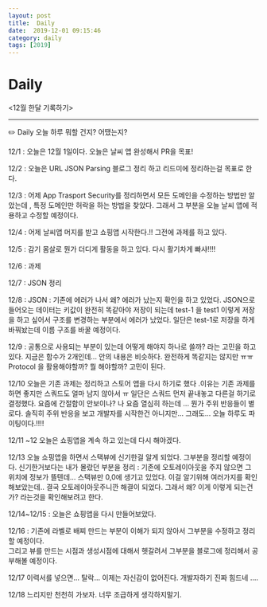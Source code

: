 ```yaml
---
layout: post
title:  Daily
date:  2019-12-01 09:15:46
category: daily
tags: [2019]
---
```


# Daily

<12월 한달 기록하기>

------

✏️ Daily 오늘 하루 뭐할 건지? 어땠는지?

12/1 : 오늘은 12월 1일이다. 
오늘은 날씨 앱 완성해서 PR을 목표!

12/2 : 오늘은 URL JSON Parsing 블로그 정리 하고 리드미에 정리하는걸 목표로 한다.

12/3 : 어제 App Trasport Security를 정리하면서 모든 도메인을 수정하는 방법만 알았는데 , 특정 도메인만 허락을 하는 방법을 찾았다. 그래서 그 부분을 오늘 날씨 앱에 적용하고 수정할 예정이다. 

12/4 : 어제 날씨앱 머지를 받고 쇼핑앱 시작한다.!! 그전에 과제를 하고 있다. 

12/5 : 감기 몸살로 뭔가 더디게 활동을 하고 있다. 다시 활기차게 빠샤!!!!

12/6 : 과제

12/7 : JSON 정리

12/8 : JSON : 기존에 에러가 나서 왜? 에러가 났는지 확인을 하고 있었다. JSON으로 들어오는 데이터는 키값이 완전히 똑같아야 저장이 되는데 test-1 을 test1 이렇게 저장을 하고 싶어서 구조를 변경하는 부분에서 에러가 났었다. 일단은 test-1로 저장을 하게 바꿔놨는데 이름 구조를 바꿀 예정이다. 

12/9 : 공통으로 사용되는 부분이 있는데 어떻게 해야지 하나로 쓸까? 라는 고민을 하고 있다. 지금은 함수가 2개인데... 안의 내용은 비슷하다. 완전하게 똑같지는 않지만 ㅠㅠ Protocol 을 활용해야할까? 뭘 해야할까? 고민이 된다.

12/10 오늘은 기존 과제는 정리하고 스토어 앱을 다시 하기로 했다 .이유는 기존 과제를 하면 좋지만 스쿼드도 얼마 남지 않아서 ㅠ 일단은 스쿼드 먼저 끝내놓고 다른걸 하기로 결정했다. 요즘에 간절함이 안보이나? 나 요즘 열심히 하는데 ... 뭔가 주위 반응들이 별로다. 솔직히 주위 반응을 보고 개발자를 시작한건 아니지만... 그래도... 오늘 하루도 파이팅이다.!!!!

12/11 ~12 오늘은 쇼핑앱을 계속 하고 있는데 다시 해야겠다.

12/13  오늘 쇼핑앱을 하면서 스택뷰에 신기한걸 알게 되었다. 그부분을 정리할 예정이다.
신기한거보다는 내가 몰랐던 부분을 정리 : 기존에 오토레이아웃을 주지 않으면 그 위치에 정보가 뜰텐데... 스택뷰만 0,0에 생기고 있었다. 이걸 알기위해 여러가지를 확인해보았는데.. 결국 오토레이아웃주니깐 해결이 되었다. 그래서 왜? 이게 이렇게 되는건가? 라는것을 확인해보려고 한다.

12/14~12/15 : 오늘은 쇼핑앱을 다시 만들어보았다.

12/16 : 기존에 라벨로 배찌 만드는 부분이 이해가 되지 않아서 그부분을 수정하고 정리할 예정이다.  
그리고 뷰를 만드는 시점과 생성시점에 대해서 헷갈려서 그부분을 블로그에 정리해서 공부해볼 예정이다.

12/17 이력서를 넣으면... 탈락... 
이제는 자신감이 없어진다. 개발자하기 진짜 힘드네 ....

12/18 느리지만 천천히 가보자. 너무 조급하게 생각하지말기.
